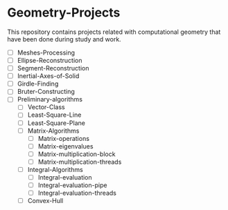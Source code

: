 # Geometry-Projects
This repository contains projects related with computational geometry that have been done during study and work.

  - [ ] Meshes-Processing
  - [ ] Ellipse-Reconstruction
  - [ ] Segment-Reconstruction
  - [ ] Inertial-Axes-of-Solid
  - [ ] Girdle-Finding
  - [ ] Bruter-Constructing
  - [ ] Preliminary-algorithms
      - [ ] Vector-Class
      - [ ] Least-Square-Line
      - [ ] Least-Square-Plane
      - [ ] Matrix-Algorithms
          - [ ] Matrix-operations
          - [ ] Matrix-eigenvalues
          - [ ] Matrix-multiplication-block
          - [ ] Matrix-multiplication-threads
      - [ ] Integral-Algorithms
          - [ ] Integral-evaluation
          - [ ] Integral-evaluation-pipe
          - [ ] Integral-evaluation-threads
      - [ ] Convex-Hull
